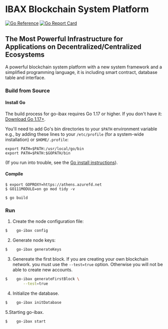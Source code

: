 #  IBAX Blockchain System Platform

[![Go Reference](https://pkg.go.dev/badge/github.com/IBAX-io/go-ibax.svg)](https://pkg.go.dev/github.com/IBAX-io/go-ibax)
[![Go Report Card](https://goreportcard.com/badge/github.com/IBAX-io/go-ibax)](https://goreportcard.com/report/github.com/IBAX-io/go-ibax)

## The Most Powerful Infrastructure for Applications on Decentralized/Centralized Ecosystems

A powerful blockchain system platform with a new system framework and a simplified programming language, it is including
smart contract, database table and interface.

### Build from Source

#### Install Go

The build process for go-ibax requires Go 1.17 or higher. If you don't have it: [Download Go 1.17+](https://go.dev).

You'll need to add Go's bin directories to your `$PATH` environment variable e.g., by adding these lines to
your `/etc/profile` (for a system-wide installation) or `$HOME/.profile`:

```
export PATH=$PATH:/usr/local/go/bin
export PATH=$PATH:$GOPATH/bin
```

(If you run into trouble, see the [Go install instructions](https://go.dev/dl/)).

#### Compile

```
$ export GOPROXY=https://athens.azurefd.net
$ GO111MODULE=on go mod tidy -v

$ go build
```

### Run

1. Create the node configuration file:

```bash
$    go-ibax config
```

2. Generate node keys:

```bash
$    go-ibax generateKeys
```

3. Genereate the first block. If you are creating your own blockchain network. you must use the `--test=true` option.
   Otherwise you will not be able to create new accounts.

```bash
$    go-ibax generateFirstBlock \
        --test=true
```

4. Initialize the database.

```bash
$    go-ibax initDatabase
```

5.Starting go-ibax.

```bash
$    go-ibax start
```



